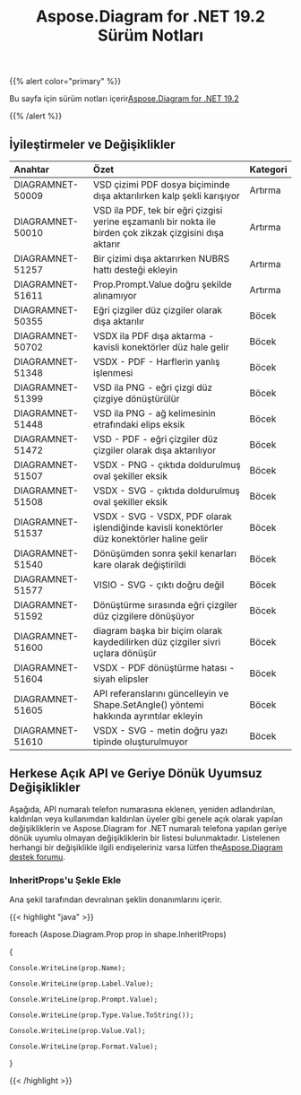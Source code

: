 ﻿---
title: Aspose.Diagram for .NET 19.2 Sürüm Notları
type: docs
weight: 110
url: /tr/net/aspose-diagram-for-net-19-2-release-notes/
---
{{% alert color="primary" %}} 

Bu sayfa için sürüm notları içerir[Aspose.Diagram for .NET 19.2](https://www.nuget.org/packages/Aspose.Diagram/19.2.0)

{{% /alert %}} 
## **İyileştirmeler ve Değişiklikler**

|**Anahtar**|**Özet**|**Kategori**|
|:- |:- |:- |
|DIAGRAMNET-50009|VSD çizimi PDF dosya biçiminde dışa aktarılırken kalp şekli karışıyor|Artırma|
|DIAGRAMNET-50010|VSD ila PDF, tek bir eğri çizgisi yerine eşzamanlı bir nokta ile birden çok zikzak çizgisini dışa aktarır|Artırma|
|DIAGRAMNET-51257|Bir çizimi dışa aktarırken NUBRS hattı desteği ekleyin|Artırma|
|DIAGRAMNET-51611|Prop.Prompt.Value doğru şekilde alınamıyor|Artırma|
|DIAGRAMNET-50355|Eğri çizgiler düz çizgiler olarak dışa aktarılır|Böcek|
|DIAGRAMNET-50702|VSDX ila PDF dışa aktarma - kavisli konektörler düz hale gelir|Böcek|
|DIAGRAMNET-51348|VSDX - PDF - Harflerin yanlış işlenmesi|Böcek|
|DIAGRAMNET-51399|VSD ila PNG - eğri çizgi düz çizgiye dönüştürülür|Böcek|
|DIAGRAMNET-51448|VSD ila PNG - ağ kelimesinin etrafındaki elips eksik|Böcek|
|DIAGRAMNET-51472|VSD - PDF - eğri çizgiler düz çizgiler olarak dışa aktarılıyor|Böcek|
|DIAGRAMNET-51507|VSDX - PNG - çıktıda doldurulmuş oval şekiller eksik|Böcek|
|DIAGRAMNET-51508|VSDX - SVG - çıktıda doldurulmuş oval şekiller eksik|Böcek|
|DIAGRAMNET-51537|VSDX - SVG - VSDX, PDF olarak işlendiğinde kavisli konektörler düz konektörler haline gelir|Böcek|
|DIAGRAMNET-51540|Dönüşümden sonra şekil kenarları kare olarak değiştirildi|Böcek|
|DIAGRAMNET-51577|VISIO - SVG - çıktı doğru değil|Böcek|
|DIAGRAMNET-51592|Dönüştürme sırasında eğri çizgiler düz çizgilere dönüşüyor|Böcek|
|DIAGRAMNET-51600|diagram başka bir biçim olarak kaydedilirken düz çizgiler sivri uçlara dönüşür|Böcek|
|DIAGRAMNET-51604|VSDX - PDF dönüştürme hatası - siyah elipsler|Böcek|
|DIAGRAMNET-51605|API referanslarını güncelleyin ve Shape.SetAngle() yöntemi hakkında ayrıntılar ekleyin|Böcek|
|DIAGRAMNET-51610|VSDX - SVG - metin doğru yazı tipinde oluşturulmuyor|Böcek|
## **Herkese Açık API ve Geriye Dönük Uyumsuz Değişiklikler**
Aşağıda, API numaralı telefon numarasına eklenen, yeniden adlandırılan, kaldırılan veya kullanımdan kaldırılan üyeler gibi genele açık olarak yapılan değişikliklerin ve Aspose.Diagram for .NET numaralı telefona yapılan geriye dönük uyumlu olmayan değişikliklerin bir listesi bulunmaktadır. Listelenen herhangi bir değişiklikle ilgili endişeleriniz varsa lütfen the[Aspose.Diagram destek forumu](https://forum.aspose.com/c/diagram/17).
### **InheritProps'u Şekle Ekle**
Ana şekil tarafından devralınan şeklin donanımlarını içerir.

{{< highlight "java" >}}

  foreach (Aspose.Diagram.Prop prop in shape.InheritProps)

{

    Console.WriteLine(prop.Name);

    Console.WriteLine(prop.Label.Value);

    Console.WriteLine(prop.Prompt.Value);

    Console.WriteLine(prop.Type.Value.ToString());

    Console.WriteLine(prop.Value.Val);

    Console.WriteLine(prop.Format.Value);

}

{{< /highlight >}}
